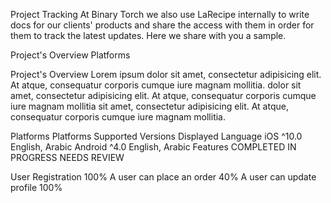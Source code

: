 

Project Tracking
At Binary Torch we also use LaRecipe internally to write docs for our clients' products and share the access with them in order for them to track the latest updates. Here we share with you a sample.

Project's Overview
Platforms

Project's Overview
Lorem ipsum dolor sit amet, consectetur adipisicing elit. At atque, consequatur corporis cumque iure magnam mollitia. dolor sit amet, consectetur adipisicing elit. At atque, consequatur corporis cumque iure magnam mollitia sit amet, consectetur adipisicing elit. At atque, consequatur corporis cumque iure magnam mollitia.


Platforms
Platforms	Supported Versions	Displayed Language
iOS	^10.0	English, Arabic
Android	^4.0	English, Arabic
Features
COMPLETED IN PROGRESS NEEDS REVIEW


User Registration
100%
A user can place an order
40%
A user can update profile
100%

